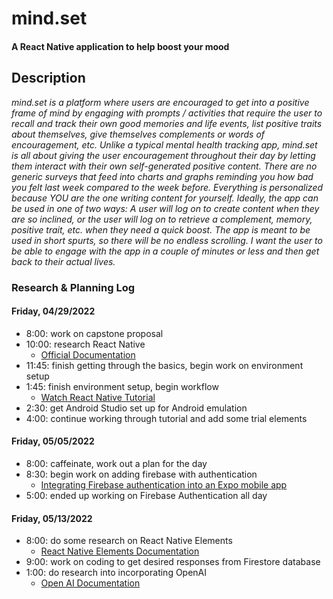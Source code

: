 # mind.set

#### A React Native application to help boost your mood

## Description

_mind.set is a platform where users are encouraged to get into a positive frame of mind by engaging with prompts / activities that require the user to recall and track their own good memories and life events, list positive traits about themselves, give themselves complements or words of encouragement, etc. Unlike a typical mental health tracking app, mind.set is all about giving the user encouragement throughout their day by letting them interact with their own self-generated positive content. There are no generic surveys that feed into charts and graphs reminding you how bad you felt last week compared to the week before. Everything is personalized because YOU are the one writing content for yourself. Ideally, the app can be used in one of two ways: A user will log on to create content when they are so inclined, or the user will log on to retrieve a complement, memory, positive trait, etc. when they need a quick boost. The app is meant to be used in short spurts, so there will be no endless scrolling. I want the user to be able to engage with the app in a couple of minutes or less and then get back to their actual lives._

### Research & Planning Log
#### Friday, 04/29/2022
* 8:00: work on capstone proposal
* 10:00: research React Native
    * [Official Documentation](https://reactnative.dev/docs/getting-started)
* 11:45: finish getting through the basics, begin work on environment setup
* 1:45: finish environment setup, begin workflow
    * [Watch React Native Tutorial](https://www.youtube.com/watch?v=0-S5a0eXPoc)
* 2:30: get Android Studio set up for Android emulation
* 4:00: continue working through tutorial and add some trial elements

#### Friday, 05/05/2022
* 8:00: caffeinate, work out a plan for the day
* 8:30: begin work on adding firebase with authentication
    * [Integrating Firebase authentication into an Expo mobile app](https://blog.logrocket.com/integrating-firebase-authentication-expo-mobile-app/)
* 5:00: ended up working on Firebase Authentication all day

#### Friday, 05/13/2022
* 8:00: do some research on React Native Elements
    * [React Native Elements Documentation](https://reactnativeelements.com/docs)
* 9:00: work on coding to get desired responses from Firestore database
* 1:00: do research into incorporating OpenAI
    * [Open AI Documentation](https://beta.openai.com/docs/introduction)